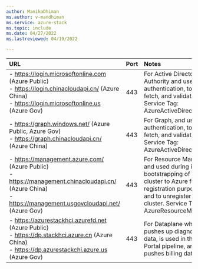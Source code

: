 ```yaml
---
author: ManikaDhiman
ms.author: v-mandhiman
ms.service: azure-stack
ms.topic: include
ms.date: 04/27/2022
ms.lastreviewed: 04/19/2022

---
```


|  URL | Port | Notes |
|  :---| :---| :---|
|  - https://login.microsoftonline.com  (Azure Public)<br>- https://login.chinacloudapi.cn/ (Azure China)<br>- https://login.microsoftonline.us (Azure Gov)  | 443  | For Active Directory Authority and used for authentication, token fetch, and validation. Service Tag: AzureActiveDirectory. |
|  - https://graph.windows.net/ (Azure Public, Azure Gov)<br>- https://graph.chinacloudapi.cn/  (Azure China)  | 443 | For Graph, and used for authentication, token fetch, and validation. Service Tag:  AzureActiveDirectory. |
|  - https://management.azure.com/  (Azure Public)<br>- https://management.chinacloudapi.cn/ (Azure China)<br>- https://management.usgovcloudapi.net/ (Azure Gov) | 443 | For Resource Manager and used during initial bootstrapping of the cluster to Azure for registration purposes and to unregister the cluster. Service Tag: AzureResourceManager. |
|  - https://azurestackhci.azurefd.net (Azure Public)<br>- https://dp.stackhci.azure.cn (Azure China)<br>- https://dp.azurestackchi.azure.us (Azure Gov) | 443 | For Dataplane which pushes up diagnostics data, is used in the Portal pipeline, and pushes billing data. |
